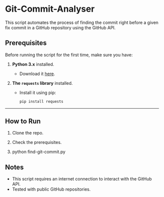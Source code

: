 # Git-Commit-Analyser
This script automates the process of finding the commit right before a given fix commit in a GitHub repository using the GitHub API.

## Prerequisites

Before running the script for the first time, make sure you have:

1. **Python 3.x** installed.
   - Download it [here](https://www.python.org/downloads/).

2. **The `requests` library** installed.
   - Install it using pip:
     ```bash
     pip install requests
     ```

---

## How to Run

1. Clone the repo.

2. Check the prerequisites.

3. python find-git-commit.py

## Notes
- This script requires an internet connection to interact with the GitHub API.
- Tested with public GitHub repositories.